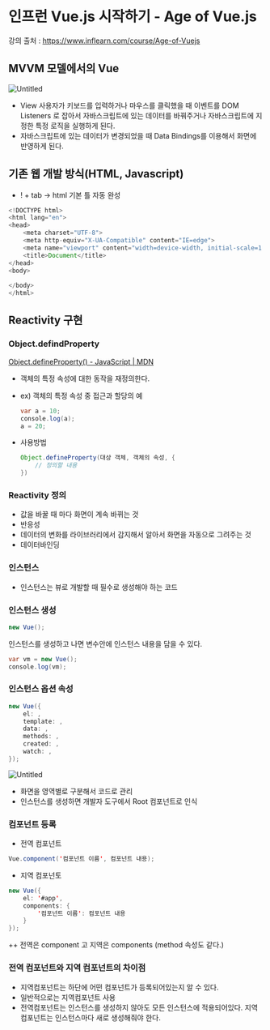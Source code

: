 # 인프런 Vue.js 시작하기 - Age of Vue.js
강의 출처 : https://www.inflearn.com/course/Age-of-Vuejs

## MVVM 모델에서의 Vue

![Untitled](https://s3-us-west-2.amazonaws.com/secure.notion-static.com/6f0a4154-408a-4756-966d-58c316c98428/Untitled.png)

- View 사용자가 키보드를 입력하거나 마우스를 클릭했을 때 이벤트를 DOM Listeners 로 잡아서 자바스크립트에 있는  데이터를 바꿔주거나 자바스크립트에 지정한 특정 로직을 실행하게 된다.
- 자바스크립트에 있는 데이터가 변경되었을 때 Data Bindings를 이용해서 화면에 반영하게 된다.

## 기존 웹 개발 방식(HTML, Javascript)

- ! + tab → html 기본 틀 자동 완성

```java
<!DOCTYPE html>
<html lang="en">
<head>
    <meta charset="UTF-8">
    <meta http-equiv="X-UA-Compatible" content="IE=edge">
    <meta name="viewport" content="width=device-width, initial-scale=1.0">
    <title>Document</title>
</head>
<body>
    
</body>
</html>
```

## Reactivity 구현

### Object.defindProperty

[Object.defineProperty() - JavaScript | MDN](https://developer.mozilla.org/ko/docs/Web/JavaScript/Reference/Global_Objects/Object/defineProperty)

- 객체의 특정 속성에 대한 동작을 재정의한다.
- ex) 객체의 특정 속성 중 접근과 할당의 예

    ```java
    var a = 10;
    console.log(a);
    a = 20;
    ```

- 사용방법

    ```java
    Object.defineProperty(대상 객체, 객체의 속성, {
    	// 정의할 내용
    })
    ```

### Reactivity 정의

- 값을 바꿀 때 마다 화면이 계속 바뀌는 것
- 반응성
- 데이터의 변화를 라이브러리에서 감지해서 알아서 화면을 자동으로 그려주는 것
- 데이터바인딩

### 인스턴스

- 인스턴스는 뷰로 개발할 때 필수로 생성해야 하는 코드

### 인스턴스 생성

```java
new Vue();
```

인스턴스를 생성하고 나면 변수안에 인스턴스 내용을 담을 수 있다.

```java
var vm = new Vue();
console.log(vm);
```

### 인스턴스 옵션 속성

```java
new Vue({
	el: ,
	template: ,
	data: ,
	methods: ,
	created: ,
	watch: ,
});
```
![Untitled](https://s3-us-west-2.amazonaws.com/secure.notion-static.com/d9facf0c-00aa-4cbf-9ea7-700597b938d4/Untitled.png)

- 화면을 영역별로 구분해서 코드로 관리
- 인스턴스를 생성하면 개발자 도구에서 Root 컴포넌트로 인식

### 컴포넌트 등록

- 전역 컴포넌트

```java
Vue.component('컴포넌트 이름', 컴포넌트 내용);
```

- 지역 컴포넌토

```java
new Vue({
	el: '#app',
	components: {
		'컴포넌트 이름': 컴포넌트 내용
	}
});
```

++ 전역은 component 고 지역은 components (method 속성도 같다.)

### 전역 컴포넌트와 지역 컴포넌트의 차이점

- 지역컴포넌트는 하단에 어떤 컴포넌트가 등록되어있는지 알 수 있다.
- 일반적으로는 지역컴포넌트 사용
- 전역컴포넌트는 인스턴스를 생성하지 않아도 모든 인스턴스에 적용되어있다.
지역컴포넌트는 인스턴스마다 새로 생성해줘야 한다.



